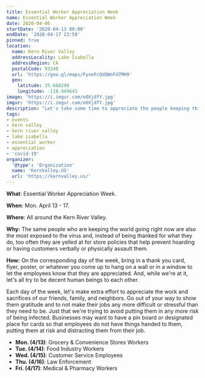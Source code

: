 ```yaml
---
title: Essential Worker Appreciation Week
name: Essential Worker Appreciation Week
date: 2020-04-06
startDate: '2020-04-13 00:00'
endDate: '2020-04-17 23:59'
pinned: true
location:
  name: Kern River Valley
  addressLocality: Lake Isabella
  addressRegion: CA
  postalCode: 93240
  url: 'https://goo.gl/maps/FyxeFcQdQWoFd7MH9'
  geo:
    latitude: 35.668299
    longitude: -118.449643
image: 'https://i.imgur.com/eOXjdfY.jpg'
imgur: 'https://i.imgur.com/eOXjdfY.jpg'
description: "Let's take some time to appreciate the people keeping this country going"
tags:
- events
- kern valley
- kern river valley
- lake isabella
- essential worker
- appreciation
- 'covid-19'
organizer:
  '@type': 'Organization'
  name: 'KernValley.US'
  url: 'https://kernvalley.us/'
---
```

**What**: Essential Worker Appreciation Week.

**When**: Mon. April 13 - 17.

**Where**: All around the Kern River Valley.

**Why:** The same people who are keeping the world going right now are also the
most exposed to the virus and, instead of being thanked for what they do, too often
they are yelled at for store policies that help prevent hoarding or having customers
verbally or physically assault them.

**How:** On the corresponding day of the week, bring in a thank you card, flyer,
poster, or whatever you come up to hang on a wall or in a window to let the employees
know that they are appreciated. And, while we're at it, let's all try to be decent
human beings to each other.

Each day of the week, let's make extra effort to appreciate the work and sacrifices
of our friends, family, and neighbors. Go out of your way to show them gratitude
and to not make their jobs any more difficult or stressful than they need to be.
Just that we're trying to avoid putting them in any more risk of being infected.
Businesses may want to have a pin board or designated place for cards so that
employees do not have things handed to them, putting them at risk and distracting
them from their job.

- **Mon. (4/13)**: Grocery & Convenience Stores Workers
- **Tue. (4/14)**: Food Industry Workers
- **Wed. (4/15)**: Customer Service Employees
- **Thu. (4/16)**: Law Enforcement
- **Fri. (4/17)**: Medical & Pharmacy Workers
